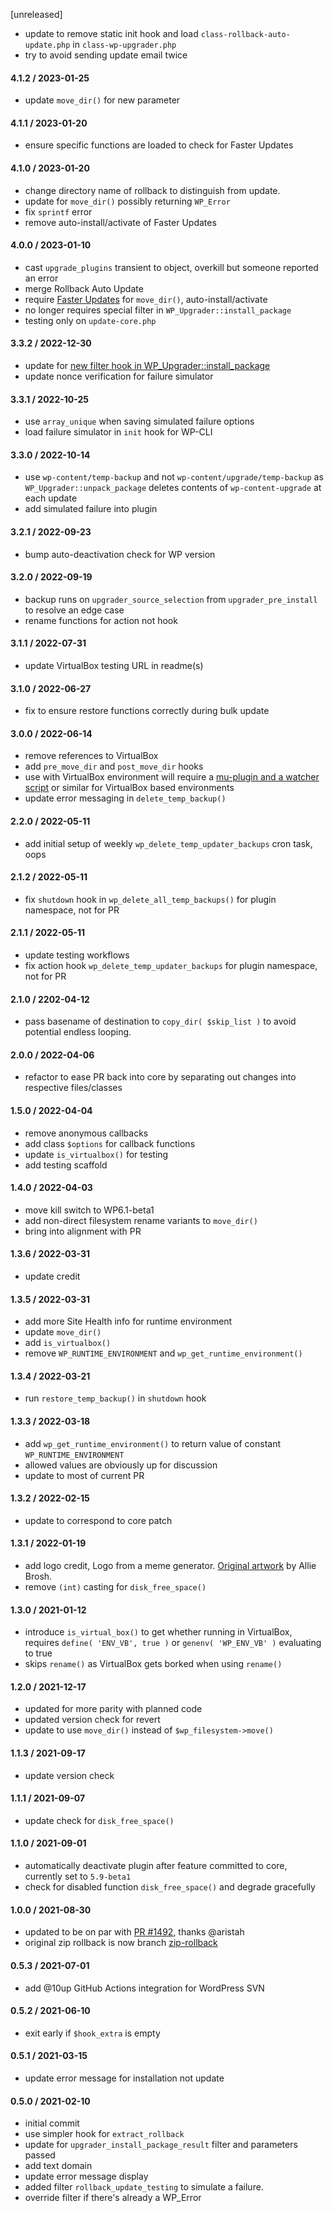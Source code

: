 [unreleased]
* update to remove static init hook and load `class-rollback-auto-update.php` in `class-wp-upgrader.php`
* try to avoid sending update email twice

#### 4.1.2 / 2023-01-25
* update `move_dir()` for new parameter

#### 4.1.1 / 2023-01-20
* ensure specific functions are loaded to check for Faster Updates

#### 4.1.0 / 2023-01-20
* change directory name of rollback to distinguish from update.
* update for `move_dir()` possibly returning `WP_Error`
* fix `sprintf` error
* remove auto-install/activate of Faster Updates

#### 4.0.0 / 2023-01-10
* cast `upgrade_plugins` transient to object, overkill but someone reported an error
* merge Rollback Auto Update
* require [Faster Updates](https://github.com/afragen/faster-updates) for `move_dir()`, auto-install/activate
* no longer requires special filter in `WP_Upgrader::install_package`
* testing only on `update-core.php`

#### 3.3.2 / 2022-12-30
* update for [new filter hook in WP_Upgrader::install_package](https://github.com/WordPress/wordpress-develop/pull/3791)
* update nonce verification for failure simulator

#### 3.3.1 / 2022-10-25
* use `array_unique` when saving simulated failure options
* load failure simulator in `init` hook for WP-CLI

#### 3.3.0 / 2022-10-14
* use `wp-content/temp-backup` and not `wp-content/upgrade/temp-backup` as `WP_Upgrader::unpack_package` deletes contents of `wp-content-upgrade` at each update
* add simulated failure into plugin

#### 3.2.1 / 2022-09-23
* bump auto-deactivation check for WP version

#### 3.2.0 / 2022-09-19
* backup runs on `upgrader_source_selection` from `upgrader_pre_install` to resolve an edge case
* rename functions for action not hook

#### 3.1.1 / 2022-07-31
* update VirtualBox testing URL in readme(s)

#### 3.1.0 / 2022-06-27
* fix to ensure restore functions correctly during bulk update

#### 3.0.0 / 2022-06-14
* remove references to VirtualBox
* add `pre_move_dir` and `post_move_dir` hooks
* use with VirtualBox environment will require a [mu-plugin and a watcher script](https://gist.github.com/costdev/502a2ca52a440e5775e2db970227b9b3) or similar for VirtualBox based environments
* update error messaging in `delete_temp_backup()`

#### 2.2.0 / 2022-05-11
* add initial setup of weekly `wp_delete_temp_updater_backups` cron task, oops

#### 2.1.2 / 2022-05-11
* fix `shutdown` hook in `wp_delete_all_temp_backups()` for plugin namespace, not for PR

#### 2.1.1 / 2022-05-11
* update testing workflows
* fix action hook `wp_delete_temp_updater_backups` for plugin namespace, not for PR

#### 2.1.0 / 2202-04-12
* pass basename of destination to `copy_dir( $skip_list )` to avoid potential endless looping.

#### 2.0.0 / 2022-04-06
* refactor to ease PR back into core by separating out changes into respective files/classes

#### 1.5.0 / 2022-04-04
* remove anonymous callbacks
* add class `$options` for callback functions
* update `is_virtualbox()` for testing
* add testing scaffold

#### 1.4.0 / 2022-04-03
* move kill switch to WP6.1-beta1
* add non-direct filesystem rename variants to `move_dir()`
* bring into alignment with PR

#### 1.3.6 / 2022-03-31
* update credit

#### 1.3.5 / 2022-03-31
* add more Site Health info for runtime environment
* update `move_dir()`
* add `is_virtualbox()`
* remove `WP_RUNTIME_ENVIRONMENT` and `wp_get_runtime_environment()`

#### 1.3.4 / 2022-03-21
* run `restore_temp_backup()` in `shutdown` hook

#### 1.3.3 / 2022-03-18
* add `wp_get_runtime_environment()` to return value of constant `WP_RUNTIME_ENVIRONMENT`
* allowed values are obviously up for discussion
* update to most of current PR

#### 1.3.2 / 2022-02-15
* update to correspond to core patch

#### 1.3.1 / 2022-01-19
* add logo credit, Logo from a meme generator. [Original artwork](http://hyperboleandahalf.blogspot.com/2010/06/this-is-why-ill-never-be-adult.html) by Allie Brosh.
* remove `(int)` casting for `disk_free_space()`

#### 1.3.0 / 2021-01-12
* introduce `is_virtual_box()` to get whether running in VirtualBox, requires `define( 'ENV_VB', true )` or `genenv( 'WP_ENV_VB' )` evaluating to true
* skips `rename()` as VirtualBox gets borked when using `rename()`

#### 1.2.0 / 2021-12-17
* updated for more parity with planned code
* updated version check for revert
* update to use `move_dir()` instead of `$wp_filesystem->move()`

#### 1.1.3 / 2021-09-17
* update version check

#### 1.1.1 / 2021-09-07
* update check for `disk_free_space()`

#### 1.1.0 / 2021-09-01
* automatically deactivate plugin after feature committed to core, currently set to `5.9-beta1`
* check for disabled function `disk_free_space()` and degrade gracefully

#### 1.0.0 / 2021-08-30
* updated to be on par with [PR #1492](https://github.com/WordPress/wordpress-develop/pull/1492), thanks @aristah
* original zip rollback is now branch [zip-rollback](https://github.com/WordPress/rollback-update-failure/tree/zip-rollback)

#### 0.5.3 / 2021-07-01
* add @10up GitHub Actions integration for WordPress SVN

#### 0.5.2 / 2021-06-10
* exit early if `$hook_extra` is empty

#### 0.5.1 / 2021-03-15
* update error message for installation not update

#### 0.5.0 / 2021-02-10
* initial commit
* use simpler hook for `extract_rollback`
* update for `upgrader_install_package_result` filter and parameters passed
* add text domain
* update error message display
* added filter `rollback_update_testing` to simulate a failure.
* override filter if there's already a WP_Error
